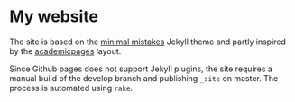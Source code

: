 # My website

The site is based on the [minimal
mistakes](https://github.com/mmistakes/minimal-mistakes) Jekyll theme and partly
inspired by the [academicpages](https://academicpages.github.io/) layout.

Since Github pages does not support Jekyll plugins, the site requires a manual
build of the develop branch and publishing `_site` on master. The process is
automated using `rake`.
